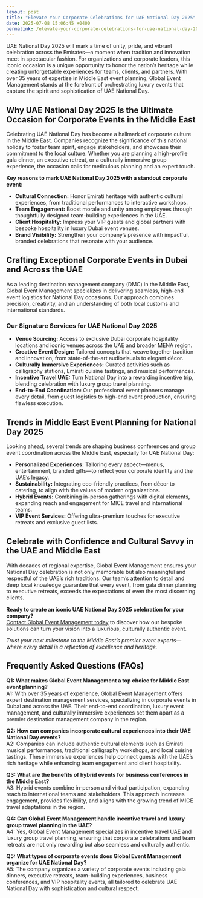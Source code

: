 ```yaml
---
layout: post
title: "Elevate Your Corporate Celebrations for UAE National Day 2025"
date: 2025-07-08 15:06:45 +0400
permalink: /elevate-your-corporate-celebrations-for-uae-national-day-2025/
---
```

UAE National Day 2025 will mark a time of unity, pride, and vibrant celebration across the Emirates—a moment when tradition and innovation meet in spectacular fashion. For organizations and corporate leaders, this iconic occasion is a unique opportunity to honor the nation’s heritage while creating unforgettable experiences for teams, clients, and partners. With over 35 years of expertise in Middle East event planning, Global Event Management stands at the forefront of orchestrating luxury events that capture the spirit and sophistication of UAE National Day.

## Why UAE National Day 2025 Is the Ultimate Occasion for Corporate Events in the Middle East

Celebrating UAE National Day has become a hallmark of corporate culture in the Middle East. Companies recognize the significance of this national holiday to foster team spirit, engage stakeholders, and showcase their commitment to the local culture. Whether you are planning a high-profile gala dinner, an executive retreat, or a culturally immersive group experience, the occasion calls for meticulous planning and an expert touch.

**Key reasons to mark UAE National Day 2025 with a standout corporate event:**

- **Cultural Connection:** Honor Emirati heritage with authentic cultural experiences, from traditional performances to interactive workshops.
- **Team Engagement:** Boost morale and unity among employees through thoughtfully designed team-building experiences in the UAE.
- **Client Hospitality:** Impress your VIP guests and global partners with bespoke hospitality in luxury Dubai event venues.
- **Brand Visibility:** Strengthen your company’s presence with impactful, branded celebrations that resonate with your audience.

## Crafting Exceptional Corporate Events in Dubai and Across the UAE

As a leading destination management company (DMC) in the Middle East, Global Event Management specializes in delivering seamless, high-end event logistics for National Day occasions. Our approach combines precision, creativity, and an understanding of both local customs and international standards.

### Our Signature Services for UAE National Day 2025

- **Venue Sourcing:** Access to exclusive Dubai corporate hospitality locations and iconic venues across the UAE and broader MENA region.
- **Creative Event Design:** Tailored concepts that weave together tradition and innovation, from state-of-the-art audiovisuals to elegant décor.
- **Culturally Immersive Experiences:** Curated activities such as calligraphy stations, Emirati cuisine tastings, and musical performances.
- **Incentive Travel UAE:** Turn National Day into a rewarding incentive trip, blending celebration with luxury group travel planning.
- **End-to-End Coordination:** Our professional event planners manage every detail, from guest logistics to high-end event production, ensuring flawless execution.

## Trends in Middle East Event Planning for National Day 2025

Looking ahead, several trends are shaping business conferences and group event coordination across the Middle East, especially for UAE National Day:

- **Personalized Experiences:** Tailoring every aspect—menus, entertainment, branded gifts—to reflect your corporate identity and the UAE’s legacy.
- **Sustainability:** Integrating eco-friendly practices, from décor to catering, to align with the values of modern organizations.
- **Hybrid Events:** Combining in-person gatherings with digital elements, expanding reach and engagement for MICE travel and international teams.
- **VIP Event Services:** Offering ultra-premium touches for executive retreats and exclusive guest lists.

## Celebrate with Confidence and Cultural Savvy in the UAE and Middle East

With decades of regional expertise, Global Event Management ensures your National Day celebration is not only memorable but also meaningful and respectful of the UAE’s rich traditions. Our team’s attention to detail and deep local knowledge guarantee that every event, from gala dinner planning to executive retreats, exceeds the expectations of even the most discerning clients.

**Ready to create an iconic UAE National Day 2025 celebration for your company?**  
[Contact Global Event Management today](https://geventm.com/) to discover how our bespoke solutions can turn your vision into a luxurious, culturally authentic event.

*Trust your next milestone to the Middle East’s premier event experts—where every detail is a reflection of excellence and heritage.*

## Frequently Asked Questions (FAQs)

**Q1: What makes Global Event Management a top choice for Middle East event planning?**  
A1: With over 35 years of experience, Global Event Management offers expert destination management services, specializing in corporate events in Dubai and across the UAE. Their end-to-end coordination, luxury event management, and culturally immersive experiences set them apart as a premier destination management company in the region.

**Q2: How can companies incorporate cultural experiences into their UAE National Day events?**  
A2: Companies can include authentic cultural elements such as Emirati musical performances, traditional calligraphy workshops, and local cuisine tastings. These immersive experiences help connect guests with the UAE’s rich heritage while enhancing team engagement and client hospitality.

**Q3: What are the benefits of hybrid events for business conferences in the Middle East?**  
A3: Hybrid events combine in-person and virtual participation, expanding reach to international teams and stakeholders. This approach increases engagement, provides flexibility, and aligns with the growing trend of MICE travel adaptations in the region.

**Q4: Can Global Event Management handle incentive travel and luxury group travel planning in the UAE?**  
A4: Yes, Global Event Management specializes in incentive travel UAE and luxury group travel planning, ensuring that corporate celebrations and team retreats are not only rewarding but also seamless and culturally authentic.

**Q5: What types of corporate events does Global Event Management organize for UAE National Day?**  
A5: The company organizes a variety of corporate events including gala dinners, executive retreats, team-building experiences, business conferences, and VIP hospitality events, all tailored to celebrate UAE National Day with sophistication and cultural respect.

<script type="application/ld+json">
{
  "@context": "https://schema.org",
  "@type": "BlogPosting",
  "headline": "Elevate Your Corporate Celebrations for UAE National Day 2025",
  "description": "Discover how Global Event Management specializes in luxury Middle East event planning for corporate celebrations, incentive travel, and culturally immersive experiences across the UAE for National Day 2025.",
  "image": "https://geventm.com/images/uae-national-day-2025.jpg",
  "author": {
    "@type": "Person",
    "name": "Global Event Management"
  },
  "publisher": {
    "@type": "Organization",
    "name": "Global Event Management",
    "logo": {
      "@type": "ImageObject",
      "url": "https://geventm.com/logo.png"
    }
  },
  "datePublished": "2024-06-01",
  "mainEntityOfPage": {
    "@type": "WebPage",
    "@id": "https://geventm.com/blog/uae-national-day-2025-celebrations"
  }
}
</script>

<script type="application/ld+json">
{
  "@context": "https://schema.org",
  "@type": "FAQPage",
  "mainEntity": [
    {
      "@type": "Question",
      "name": "What makes Global Event Management a top choice for Middle East event planning?",
      "acceptedAnswer": {
        "@type": "Answer",
        "text": "With over 35 years of experience, Global Event Management offers expert destination management services, specializing in corporate events in Dubai and across the UAE. Their end-to-end coordination, luxury event management, and culturally immersive experiences set them apart as a premier destination management company in the region."
      }
    },
    {
      "@type": "Question",
      "name": "How can companies incorporate cultural experiences into their UAE National Day events?",
      "acceptedAnswer": {
        "@type": "Answer",
        "text": "Companies can include authentic cultural elements such as Emirati musical performances, traditional calligraphy workshops, and local cuisine tastings. These immersive experiences help connect guests with the UAE’s rich heritage while enhancing team engagement and client hospitality."
      }
    },
    {
      "@type": "Question",
      "name": "What are the benefits of hybrid events for business conferences in the Middle East?",
      "acceptedAnswer": {
        "@type": "Answer",
        "text": "Hybrid events combine in-person and virtual participation, expanding reach to international teams and stakeholders. This approach increases engagement, provides flexibility, and aligns with the growing trend of MICE travel adaptations in the region."
      }
    },
    {
      "@type": "Question",
      "name": "Can Global Event Management handle incentive travel and luxury group travel planning in the UAE?",
      "acceptedAnswer": {
        "@type": "Answer",
        "text": "Yes, Global Event Management specializes in incentive travel UAE and luxury group travel planning, ensuring that corporate celebrations and team retreats are not only rewarding but also seamless and culturally authentic."
      }
    },
    {
      "@type": "Question",
      "name": "What types of corporate events does Global Event Management organize for UAE National Day?",
      "acceptedAnswer": {
        "@type": "Answer",
        "text": "The company organizes a variety of corporate events including gala dinners, executive retreats, team-building experiences, business conferences, and VIP hospitality events, all tailored to celebrate UAE National Day with sophistication and cultural respect."
      }
    }
  ]
}
</script>